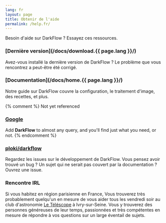 ```yaml
---
lang: fr
layout: page
title: Obtenir de l'aide
permalink: /help.fr/
---
```


Besoin d'aide sur DarkFlow&nbsp;? Essayez ces ressources.

### [Dernière version](/docs/download.{{ page.lang }}/)

Avez-vous installé la dernière version de DarkFlow&nbsp;? Le problème que vous rencontrez a peut-être été corrigé.

### [Documentation](/docs/home.{{ page.lang }}/)

Notre guide sur DarkFlow couvre la configuration, le traitement d'image, des recettes, et plus.

{% comment %}
Not yet referenced
### [Google](https://www.google.com/?q=DarkFlow)

Add **DarkFlow** to almost any query, and you'll find just what you need, or not.
{% endcomment %}

### [ploki/darkflow]({{site.repository}}/issues)

Regardez les issues sur le développement de DarkFlow. Vous pensez avoir trouvé
un bug&nbsp;? Un sujet qui ne serait pas couvert par la documentation&nbsp;?
Ouvrez une issue.

### Rencontre IRL

Si vous habitez en région parisienne en France, Vous trouverez très probablement
quelqu'un en mesure de vous aider tous les vendredi soir au club d'astronomie
[Le Téléscope](http://www.astrosurf.com/letelescope/) à Ivry-sur-Seine.
Vous y trouverez des personnes généreuses de leur temps, passionnées et très compétentes
en mesure de répondre à vos questions sur un large éventail de sujets.
